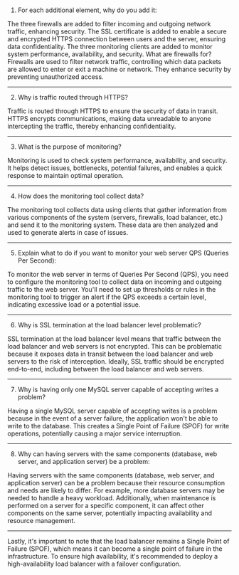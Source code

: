 <a href="https://zupimages.net/viewer.php?id=23/44/pcat.jpg"><img src="https://zupimages.net/up/23/44/pcat.jpg" alt="" /></a>
1. For each additional element, why do you add it:

The three firewalls are added to filter incoming and outgoing network traffic, enhancing security.
The SSL certificate is added to enable a secure and encrypted HTTPS connection between users and the server, ensuring data confidentiality.
The three monitoring clients are added to monitor system performance, availability, and security.
What are firewalls for?
Firewalls are used to filter network traffic, controlling which data packets are allowed to enter or exit a machine or network. They enhance security by preventing unauthorized access.

-------------------------------------------------------------------------------------------------------

2. Why is traffic routed through HTTPS?

Traffic is routed through HTTPS to ensure the security of data in transit. HTTPS encrypts communications, making data unreadable to anyone intercepting the traffic, thereby enhancing confidentiality.

-------------------------------------------------------------------------------------------------------

3. What is the purpose of monitoring?

Monitoring is used to check system performance, availability, and security. It helps detect issues, bottlenecks, potential failures, and enables a quick response to maintain optimal operation.

-------------------------------------------------------------------------------------------------------

4. How does the monitoring tool collect data?

The monitoring tool collects data using clients that gather information from various components of the system (servers, firewalls, load balancer, etc.) and send it to the monitoring system. These data are then analyzed and used to generate alerts in case of issues.

-------------------------------------------------------------------------------------------------------

5. Explain what to do if you want to monitor your web server QPS (Queries Per Second):

To monitor the web server in terms of Queries Per Second (QPS), you need to configure the monitoring tool to collect data on incoming and outgoing traffic to the web server. You'll need to set up thresholds or rules in the monitoring tool to trigger an alert if the QPS exceeds a certain level, indicating excessive load or a potential issue.

-------------------------------------------------------------------------------------------------------

6. Why is SSL termination at the load balancer level problematic?

SSL termination at the load balancer level means that traffic between the load balancer and web servers is not encrypted. This can be problematic because it exposes data in transit between the load balancer and web servers to the risk of interception. Ideally, SSL traffic should be encrypted end-to-end, including between the load balancer and web servers.

-------------------------------------------------------------------------------------------------------

7. Why is having only one MySQL server capable of accepting writes a problem?

Having a single MySQL server capable of accepting writes is a problem because in the event of a server failure, the application won't be able to write to the database. This creates a Single Point of Failure (SPOF) for write operations, potentially causing a major service interruption.

-------------------------------------------------------------------------------------------------------

8. Why can having servers with the same components (database, web server, and application server) be a problem:

Having servers with the same components (database, web server, and application server) can be a problem because their resource consumption and needs are likely to differ. For example, more database servers may be needed to handle a heavy workload. Additionally, when maintenance is performed on a server for a specific component, it can affect other components on the same server, potentially impacting availability and resource management.

-------------------------------------------------------------------------------------------------------

Lastly, it's important to note that the load balancer remains a Single Point of Failure (SPOF), which means it can become a single point of failure in the infrastructure. To ensure high availability, it's recommended to deploy a high-availability load balancer with a failover configuration.
